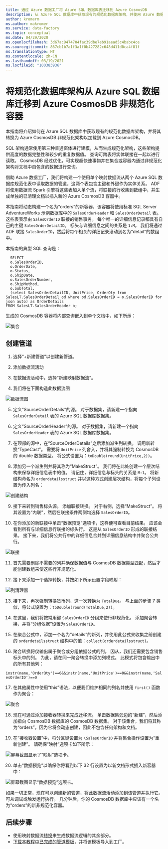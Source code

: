 ```yaml
---
title: 通过 Azure 数据工厂将 Azure SQL 数据库表迁移到 Azure CosmosDB
description: 从 Azure SQL 数据库中获取现有的规范化数据库架构，并使用 Azure 数据工厂迁移到 Azure CosmosDB 非规范化容器。
author: kromerm
ms.author: makromer
ms.service: data-factory
ms.topic: conceptual
ms.date: 04/29/2020
ms.openlocfilehash: 3d67ac9474704fac39dbe7eb91aead5c4babc4ce
ms.sourcegitcommit: 867cb1b7a1f3a1f0b427282c648d411d0ca4f81f
ms.translationtype: HT
ms.contentlocale: zh-CN
ms.lasthandoff: 03/19/2021
ms.locfileid: "100383936"
---
```

# <a name="migrate-normalized-database-schema-from-azure-sql-database-to-azure-cosmosdb-denormalized-container"></a>将规范化数据库架构从 Azure SQL 数据库迁移到 Azure CosmosDB 非规范化容器

本指南将介绍如何在 Azure SQL 数据库中获取现有的规范化数据库架构，并将其转换为 Azure CosmosDB 非规范化架构以加载到 Azure CosmosDB。

SQL 架构通常使用第三种普通窗体进行建模，从而生成规范化架构，这些架构提供高度的数据完整性和较少的重复数据值。 查询可跨表将实体联接在一起以进行读取。 CosmosDB 经过优化，可实现超快速事物并在集合或容器内通过非规范化架构对文档中自包含的数据进行查询。

借助 Azure 数据工厂，我们将构建一个使用单个映射数据流从两个 Azure SQL 数据库规范化表中读取数据的管道，这两个表包含主键和外键作为实体关系。 ADF 将使用数据流 Spark 引擎将这些表加入单个流，将联接的行收集到数组中，并生成单独的已清理文档以插入新的 Azure CosmosDB 容器中。

本指南将动态构建一个名为“orders”的新容器，该容器将使用标准 SQL Server AdventureWorks 示例数据库中的 ```SalesOrderHeader``` 和 ```SalesOrderDetail``` 表。 这些表表示由 ```SalesOrderID``` 联接的销售事务。 每个唯一的详细信息记录都具有自己的主键 ```SalesOrderDetailID```。 标头与详细信息之间的关系是 ```1:M```。 我们将通过 ADF 联接 ```SalesOrderID```，然后将每个相关的详细记录滚动到名为“detail”的数组中。

本指南的典型 SQL 查询是：

```
  SELECT
  o.SalesOrderID,
  o.OrderDate,
  o.Status,
  o.ShipDate,
  o.SalesOrderNumber,
  o.ShipMethod,
  o.SubTotal,
  (select SalesOrderDetailID, UnitPrice, OrderQty from SalesLT.SalesOrderDetail od where od.SalesOrderID = o.SalesOrderID for json auto) as OrderDetails
FROM SalesLT.SalesOrderHeader o;
```

生成的 CosmosDB 容器将内部查询嵌入到单个文档中，如下所示：

![集合](media/data-flow/cosmosb3.png)

## <a name="create-a-pipeline"></a>创建管道

1. 选择“+新建管道”以创建新管道。

2. 添加数据流活动

3. 在数据流活动中，选择“新建映射数据流”。

4. 我们将在下面构造此数据流图

![数据流图](media/data-flow/cosmosb1.png)

5. 定义“SourceOrderDetails”的源。 对于数据集，请新建一个指向 ```SalesOrderDetail``` 表的 Azure SQL 数据库数据集。

6. 定义“SourceOrderHeader”的源。 对于数据集，请新建一个指向 ```SalesOrderHeader``` 表的 Azure SQL 数据库数据集。

7. 在顶部的源中，在“SourceOrderDetails”之后添加派生列转换。 调用新转换“TypeCast”。 需要将 ```UnitPrice``` 列舍入，并将其强制转换为 CosmosDB 的 double 数据类型。 将公式设置为：```toDouble(round(UnitPrice,2))```。

8. 添加另一个派生列并将其称为“MakeStruct”。 我们将在此处创建一个层次结构来保存详细信息表中的值。 请记住，详细信息与标头的关系是 ```M:1```。 将新结构命名为 ```orderdetailsstruct``` 并以这种方式创建层次结构，将每个子列设置为传入列名：

![创建结构](media/data-flow/cosmosb9.png)

9. 接下来转到销售标头源。 添加联接转换。 对于右侧，选择“MakeStruct”。 将其设置为“内联”，然后在联接条件两侧均选择 ```SalesOrderID```。

10. 在你添加的新联接中单击“数据预览”选项卡，这样便可查看目前结果。 应该会看到所有与详细信息行联接的标头行。 这是从 ```SalesOrderID``` 形成的联接结果。 接下来，我们将公共行中的详细信息合并到详细信息结构中并聚合公共行。

![联接](media/data-flow/cosmosb4.png)

11. 首先需要删除不需要的列并确保数据值与 CosmosDB 数据类型匹配，然后才能创建数组来使这些行非规范化。

12. 接下来添加一个选择转换，并按如下所示设置字段映射：

![列清理器](media/data-flow/cosmosb5.png)

13. 接下来，再次强制转换货币列，这一次转换为 ```TotalDue```。 与上面的步骤 7 类似，将公式设置为：```toDouble(round(TotalDue,2))```。

14. 在这里，我们将按常用键 ```SalesOrderID``` 分组来使行非规范化。 添加聚合转换，并将“分组依据”设置为 ```SalesOrderID```。

15. 在聚合公式中，添加一个名为“details”的新列，并使用此公式来收集之前创建的 ```orderdetailsstruct``` 结构中的值：```collect(orderdetailsstruct)```。

16. 聚合转换将仅输出属于聚合或分组依据公式的列。 因从，我们还需要包含销售标头中的列。 为此，请在同一聚合转换中添加列模式。 此模式将包含输出中的所有其他列：

```instr(name,'OrderQty')==0&&instr(name,'UnitPrice')==0&&instr(name,'SalesOrderID')==0```

17. 在其他属性中使用“this”语法，以便我们维护相同的列名并使用 ```first()``` 函数作为聚合：

![聚合](media/data-flow/cosmosb6.png)

18. 现在可通过添加接收器转换来完成迁移流。 单击数据集旁边的“新建”，然后添加指向 CosmosDB 数据库的 CosmosDB 数据集。 对于该集合，我们将其称为“orders”，因为它将会动态创建，因此不包含任何架构和文档。

19. 在“接收器设置”中，将分区键设置为 ```\SalesOrderID``` 并将集合操作设置为“重新创建”。 请确保“映射”选项卡如下所示：

![屏幕截图显示了“映射”选项卡。](media/data-flow/cosmosb7.png)

20. 单击“数据预览”以确保你将看到以下 32 行设置为以新文档形式插入新容器中：

![屏幕截图显示“数据预览”选项卡。](media/data-flow/cosmosb8.png)

如果一切正常，现在可以创建新的管道，将此数据流活动添加到该管道并执行它。 可从调试或触发运行执行。 几分钟后，你的 CosmosDB 数据库中应该有一个名为“orders”的新非规范化容器。

## <a name="next-steps"></a>后续步骤

* 使用映射数据流[转换](concepts-data-flow-overview.md)来生成数据流逻辑的其余部分。
* [下载本教程中已完成的管道模板](https://github.com/kromerm/adfdataflowdocs/blob/master/sampledata/SQL%20Orders%20to%20CosmosDB.zip)，并将该模板导入到工厂。
